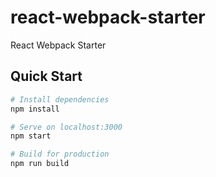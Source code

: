 # react-webpack-starter
React Webpack Starter

## Quick Start

``` bash
# Install dependencies
npm install

# Serve on localhost:3000
npm start

# Build for production
npm run build
```
